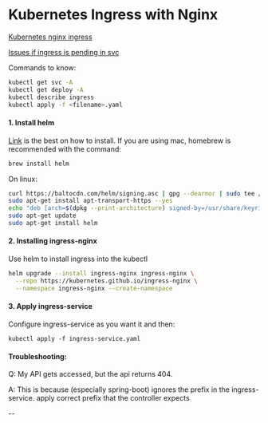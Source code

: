 # Kubernetes Ingress with Nginx

[Kubernetes nginx ingress](https://kubernetes.github.io/ingress-nginx/deploy/)

[Issues if ingress is pending in svc](https://github.com/docker/for-mac/issues/4903)

Commands to know:

```sh
kubectl get svc -A
kubectl get deploy -A
kubectl describe ingress
kubectl apply -f <filename>.yaml
```

#### 1. Install helm

[Link](https://helm.sh/docs/intro/install/) is the best on how to install.
If you are using mac, homebrew is recommended with the command:

```sh
brew install helm
```

On linux:

```sh
curl https://baltocdn.com/helm/signing.asc | gpg --dearmor | sudo tee /usr/share/keyrings/helm.gpg > /dev/null
sudo apt-get install apt-transport-https --yes
echo "deb [arch=$(dpkg --print-architecture) signed-by=/usr/share/keyrings/helm.gpg] https://baltocdn.com/helm/stable/debian/ all main" | sudo tee /etc/apt/sources.list.d/helm-stable-debian.list
sudo apt-get update
sudo apt-get install helm
```

#### 2. Installing ingress-nginx

Use helm to install ingress into the kubectl

```sh
helm upgrade --install ingress-nginx ingress-nginx \
  --repo https://kubernetes.github.io/ingress-nginx \
  --namespace ingress-nginx --create-namespace
```

#### 3. Apply ingress-service

Configure ingress-service as you want it and then:

```
kubectl apply -f ingress-service.yaml
```

#### Troubleshooting:

Q: My API gets accessed, but the api returns 404.

A: This is because (especially spring-boot) ignores the prefix in
the ingress-service. apply correct prefix that the controller expects

--
